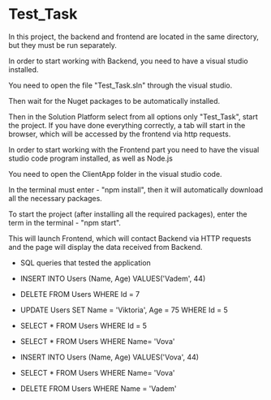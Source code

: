 # Test_Task
In this project, the backend and frontend are located in the same directory, but they must be run separately.

In order to start working with Backend, you need to have a visual studio installed.

You need to open the file "Test_Task.sln" through the visual studio.

Then wait for the Nuget packages to be automatically installed.

Then in the Solution Platform select from all options only "Test_Task", start the project. If you have done everything correctly, a tab will start in the browser, which will be accessed by the frontend via http requests.

In order to start working with the Frontend part you need to have the visual studio code program installed, as well as Node.js

You need to open the ClientApp folder in the visual studio code.

In the terminal must enter - "npm install", then it will automatically download all the necessary packages.

To start the project (after installing all the required packages), enter the term in the terminal - "npm start".

This will launch Frontend, which will contact Backend via HTTP requests and the page will display the data received from Backend.

* SQL queries that tested the application

* INSERT INTO Users (Name, Age) VALUES('Vadem', 44)
* DELETE FROM Users WHERE Id = 7
* UPDATE Users SET Name = 'Viktoria', Age = 75 WHERE Id = 5
* SELECT * FROM Users WHERE Id = 5
* SELECT * FROM Users WHERE Name= 'Vova'
* INSERT INTO Users (Name, Age) VALUES('Vova', 44)
* SELECT * FROM Users WHERE Name= 'Vova'
* DELETE FROM Users WHERE Name = 'Vadem'
